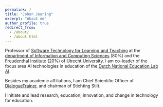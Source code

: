 ```yaml
---
permalink: /
title: "Johan Jeuring"
excerpt: "About me"
author_profile: true
redirect_from: 
  - /about/
  - /about.html
---
```


Professor of [Software Technology for Learning and Teaching](https://www.uu.nl/en/research/software/software-technology-for-learning-and-teaching) at the [department of Information and Computing Sciences](https://www.uu.nl/en/organisation/department-of-information-and-computing-sciences) (80%) and the [Freudenthal Institute](https://www.uu.nl/onderzoek/freudenthal-instituut) (20%) of [Utrecht University](https://www.uu.nl). I am co-leader of the focus area AI technologies in education of the [Dutch National Education Lab AI](https://www.ru.nl/en/nolai).

Besides my academic affiliations, I am Chief Scientific Officer of [DialogueTrainer](https://www.dialoguetrainer.com), and chairman of Stichting Stilt. 

I initiate and lead research, education, innovation, and change in technology for education.

